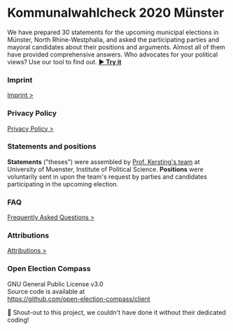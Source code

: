 # Kommunalwahlcheck 2020 Münster

We have prepared 30 statements for the upcoming municipal elections in Münster, North Rhine-Westphalia, and asked the participating parties and mayoral candidates about their positions and arguments. Almost all of them have provided comprehensive answers. Who advocates for your political views? Use our tool to find out. **[▶ Try it](https://muenster.kommunalwahlcheck.de)**

### Imprint
[Imprint >](imprint.md)

### Privacy Policy
[Privacy Policy >](privacy.md)

### Statements and positions
**Statements** ("theses") were assembled by [Prof. Kersting's team](https://www.uni-muenster.de/IfPol/Kersting/URII/) at University of Muenster, Institute of Political Science. **Positions** were voluntarily sent in upon the team's request by parties and candidates participating in the upcoming election.

### FAQ
[Frequently Asked Questions >](https://www.uni-muenster.de/IfPol/Kersting/URII/)

### Attributions
[Attributions >](attributions.md)

### Open Election Compass
GNU General Public License v3.0\
Source code is available at\
https://github.com/open-election-compass/client

👏 Shout-out to this project, we couldn't have done it without their dedicated coding!
